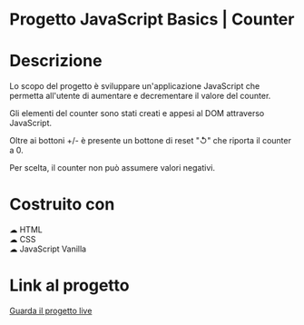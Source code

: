 # Progetto JavaScript Basics | Counter


# Descrizione
Lo scopo del progetto è sviluppare un'applicazione JavaScript che permetta all'utente di aumentare e decrementare il valore del counter.

Gli elementi del counter sono stati creati e appesi al DOM attraverso JavaScript.

Oltre ai bottoni +/- è presente un bottone di reset "↺" che riporta il counter a 0.

Per scelta, il counter non può assumere valori negativi.

# Costruito con
☁︎ HTML<br>
☁︎ CSS<br>
☁︎ JavaScript Vanilla<br>

# Link al progetto
<a href="https://francxrusso.github.io/JS-Counter/">Guarda il progetto live</a>


